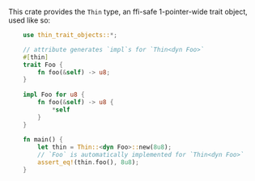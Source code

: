 This crate provides the `Thin` type, an ffi-safe 1-pointer-wide trait object, used like so:

```rust
    use thin_trait_objects::*;

    // attribute generates `impl`s for `Thin<dyn Foo>`
    #[thin]
    trait Foo {
        fn foo(&self) -> u8;
    }
    
    impl Foo for u8 {
        fn foo(&self) -> u8 {
            *self
        }
    }
    
    fn main() {
        let thin = Thin::<dyn Foo>::new(8u8);
        // `Foo` is automatically implemented for `Thin<dyn Foo>`
        assert_eq!(thin.foo(), 8u8);
    }
```
